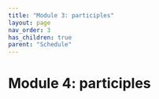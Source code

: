 ```yaml
---
title: "Module 3: participles"
layout: page
nav_order: 3
has_children: true
parent: "Schedule"
---
```


# Module 4: participles

